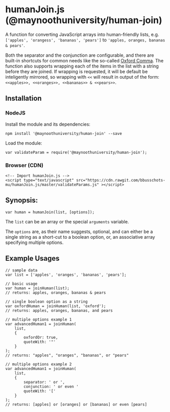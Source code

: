 # humanJoin.js (@maynoothuniversity/human-join)

A function for converting JavaScript arrays into human-friendly lists, e.g.
`['apples', 'orangess', 'bananas', 'pears']` to
`'apples, oranges, bananas & pears'`.

Both the separator and the conjunction are configurable, and there are built-in
shortcuts for common needs like the so-called
[Oxford Comma](https://en.wikipedia.org/wiki/Serial_comma). The function also
supports wrapping each of the items in the list with a string before they are
joined. If wrapping is requested, it will be default be inteligently mirrored,
so wrapping with `<<` will result in output of the form:
`<<apples>>, <<oranges>>, <<bananas>> & <<pears>>`.

## Installation

### NodeJS

Install the module and its dependencies:

```
npm install '@maynoothuniversity/human-join' --save
```

Load the module:

```
var validateParam = require('@maynoothuniversity/human-join');
```

### Browser (CDN)

```
<!-- Import humanJoin.js -->
<script type="text/javascript" src="https://cdn.rawgit.com/bbusschots-mu/humanJoin.js/master/validateParams.js" ></script>
```

## Synopsis:

```
var human = humanJoin(list, [options]);
```

The `list` can be an array or the special `arguments` variable.

The `options` are, as their name suggests, optional, and can either be a single
string as a short-cut to a boolean option, or, an associative array specifying
multiple options.

## Example Usages

```
// sample data
var list = ['apples', 'oranges', 'bananas', 'pears'];

// basic usage
var human = joinHuman(list);
// returns: apples, oranges, bananas & pears

// single boolean option as a string
var oxfordHuman = joinHuman(list, 'oxford');
// returns: apples, oranges, bananas, and pears

// multiple options example 1
var advancedHuman1 = joinHuman(
    list,
    {
        oxfordOr: true,
        quoteWith: '"'
    }
);
// returns: "apples", "oranges", "bananas", or "pears"

// multiple options example 2
var advancedHuman1 = joinHuman(
    list,
    {
        separator: ' or ',
        conjunction: ' or even '
        quoteWith: '['
    }
);
// returns: [apples] or [oranges] or [bananas] or even [pears]
```